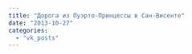 ```yaml
---
title: "Дорога из Пуэрто-Принцессы в Сан-Висенте"
date: "2013-10-27"
categories: 
  - "vk_posts"
---
```



